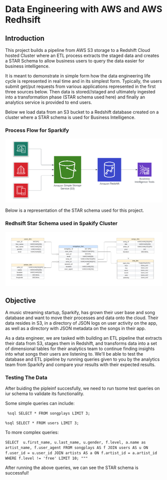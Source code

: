 # Data Engineering with AWS and AWS Redhsift

## Introduction
This project builds a pipeline from AWS S3 storage to a Redshift Cloud hosted Cluster where an ETL process extracts the staged data and creates a STAR Schema to allow business users to query the data easier for business intelligence. 

It is meant to demonstrate in simple form how the data engineering life cycle is represented in real time and in its simplest form. Typically, the users submit get/put requests from various applications represented in the first three sources below. Then data is stored//staged and ultimately ingested into a transformation phase (STAR schema used here) and finally an analytics service is provided to end users.

Below we load data from an S3 bucket to a Redshift database created on a cluster where a STAR schema is used for Business Intelligence. 
### Process Flow for Sparkify
![Process Flow!](/AWS%20Process%20Flow.PNG)

Below is a representation of the STAR schema used for this project. 
### Redhsift Star Schema used in Spakify Cluster
![AWS Redshift Star Schema!](/ER.PNG)

## Objective
A music streaming startup, Sparkify, has grown their user base and song database and want to move their processes and data onto the cloud. Their data resides in S3, in a directory of JSON logs on user activity on the app, as well as a directory with JSON metadata on the songs in their app.

As a data engineer, we are tasked with building an ETL pipeline that extracts their data from S3, stages them in Redshift, and transforms data into a set of dimensional tables for their analytics team to continue finding insights into what songs their users are listening to. We'll be able to test the database and ETL pipeline by running queries given to you by the analytics team from Sparkify and compare your results with their expected results.

### Testing The Data

After buiding the pipleinf succesfully, we need to run tsome test queries on iur schema to validate its functionality.

Some simple queries can include:

` %sql SELECT * FROM songplays LIMIT 3;`

` %sql SELECT * FROM users LIMIT 3; `

To more complex queries:

` SELECT 
        u.first_name,
        u.last_name,
        u.gender,
        f.level,
        a.name as artist_name,
        f.user_agent
        FROM songplays AS f
        JOIN users AS u ON f.user_id = u.user_id
        JOIN artists AS a ON f.artist_id = a.artist_id
        WHERE f.level != 'free'
        LIMIT 10;
   """ ` 
   
After running the above queries, we can see the STAR schema is successful! 
